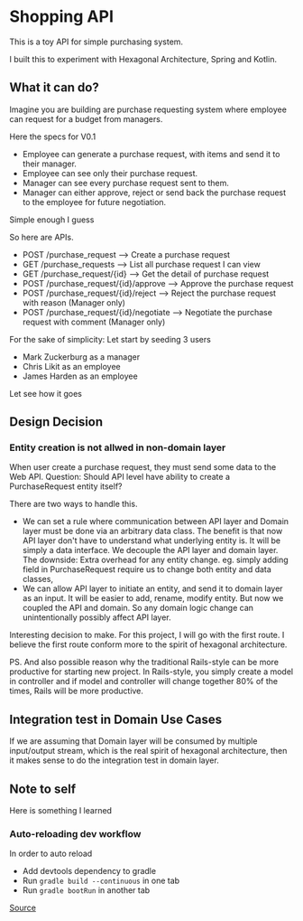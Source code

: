 # Shopping API

This is a toy API for simple purchasing system.

I built this to experiment with Hexagonal Architecture, Spring and Kotlin.

## What it can do?

Imagine you are building are purchase requesting system where employee can request for a budget from managers.


Here the specs for V0.1
- Employee can generate a purchase request, with items and send it to their manager.
- Employee can see only their purchase request.
- Manager can see every purchase request sent to them.
- Manager can either approve, reject or send back the purchase request to the employee for future negotiation.

Simple enough I guess

So here are APIs.

- POST /purchase_request --> Create a purchase request
- GET /purchase_requests --> List all purchase request I can view
- GET /purchase_request/{id} --> Get the detail of purchase request
- POST /purchase_request/{id}/approve --> Approve the purchase request
- POST /purchase_request/{id}/reject --> Reject the purchase request with reason (Manager only)
- POST /purchase_request/{id}/negotiate --> Negotiate the purchase request with comment (Manager only)

For the sake of simplicity: Let start by seeding 3 users
- Mark Zuckerburg as a manager
- Chris Likit as an employee
- James Harden as an employee

Let see how it goes

## Design Decision

### Entity creation is not allwed in non-domain layer

When user create a purchase request, they must send some data to the Web API. Question: Should API level have ability to create a PurchaseRequest entity itself?

There are two ways to handle this.
- We can set a rule where communication between API layer and Domain layer must be done via an arbitrary data class. The benefit is that now API layer don't have to understand what underlying entity is. It will be simply a data interface. We decouple the API layer and domain layer. The downside: Extra overhead for any entity change. eg. simply adding field in PurchaseRequest require us to change both entity and data classes,  
- We can allow API layer to initiate an entity, and send it to domain layer as an input. It will be easier to add, rename, modify entity. But now we coupled the API and domain. So any domain logic change can unintentionally possibly affect API layer. 

Interesting decision to make. For this project, I will go with the first route. I believe the first route conform more to the spirit of hexagonal architecture. 

PS. And also possible reason why the traditional Rails-style can be more productive for starting new project. In Rails-style, you simply create a model in controller and if model and controller will change together 80% of the times, Rails will be more productive. 

## Integration test in Domain Use Cases

If we are assuming that Domain layer will be consumed by multiple input/output stream, which is the real spirit of hexagonal architecture, then it makes sense to do the integration test in domain layer.  

## Note to self

Here is something I learned

### Auto-reloading dev workflow

In order to auto reload
- Add devtools dependency to gradle
- Run `gradle build --continuous` in one tab
- Run `gradle bootRun` in another tab

[Source](https://dzone.com/articles/continuous-auto-restart-with-spring-boot-devtools)